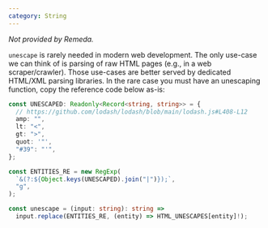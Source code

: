 ```yaml
---
category: String
---
```


_Not provided by Remeda._

`unescape` is rarely needed in modern web development. The only use-case we can
think of is parsing of raw HTML pages (e.g., in a web scraper/crawler). Those
use-cases are better served by dedicated HTML/XML parsing libraries. In the rare
case you must have an unescaping function, copy the reference code below as-is:

```ts
const UNESCAPED: Readonly<Record<string, string>> = {
  // https://github.com/lodash/lodash/blob/main/lodash.js#L408-L12
  amp: "",
  lt: "<",
  gt: ">",
  quot: '"',
  "#39": "'",
};

const ENTITIES_RE = new RegExp(
  `&(?:${Object.keys(UNESCAPED).join("|")});`,
  "g",
);

const unescape = (input: string): string =>
  input.replace(ENTITIES_RE, (entity) => HTML_UNESCAPES[entity]!);
```
